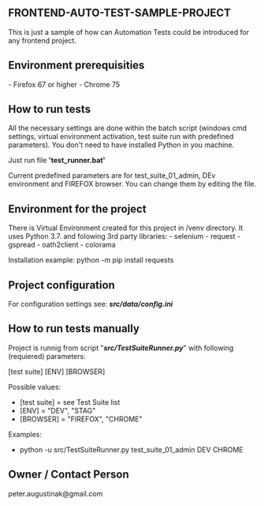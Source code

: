 <h2>FRONTEND-AUTO-TEST-SAMPLE-PROJECT</h2>
<p>This is just a sample of how can Automation Tests could be introduced for any frontend project.</p>

<h2>Environment prerequisities</h2>
- Firefox 67 or higher
- Chrome 75

<h2>How to run tests</h2>
<p>All the necessary settings are done within the batch script (windows cmd settings, virtual environment activation,
test suite run with predefined parameters). You don't need to have installed Python in you machine.</p>

<p>Just run file <b>'test_runner.bat'</b></p>

<p>Current predefined parameters are for test_suite_01_admin, DEv environment and FIREFOX browser.
You can change them by editing the file.</p> 

<h2>Environment for the project</h2>
There is Virtual Environment created for this project in /venv directory. It uses Python 3.7. 
and folowing 3rd party libraries:
- selenium
- request
- gspread
- oath2client
- colorama

Installation example:
python -m pip install requests

<h2>Project configuration</h2>
For configuration settings see:
<b><i>src/data/config.ini</i></b>

<h2>How to run tests manually</h2>
Project is runnig from script "<b><i>src/TestSuiteRunner.py</i></b>" with following (requiered) parameters:

[test suite] [ENV] [BROWSER]

Possible values:
- [test suite] = see Test Suite list
- [ENV] = "DEV", "STAG"
- [BROWSER] = "FIREFOX", "CHROME"

Examples:
- python -u src/TestSuiteRunner.py test_suite_01_admin DEV CHROME

<h2>Owner / Contact Person</h2>
peter.augustinak@gmail.com
